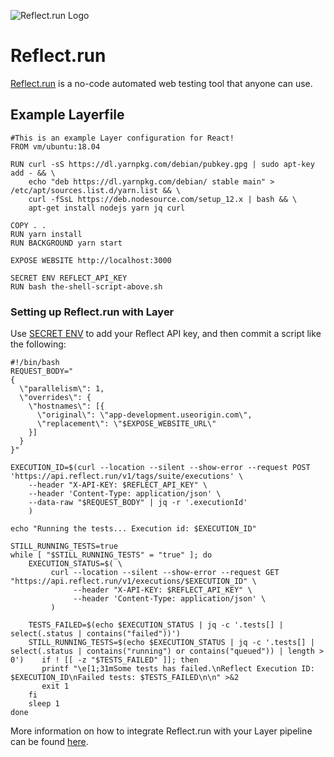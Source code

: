 ![Reflect.run Logo](/docs/resources/reflect_logo.png)

# Reflect.run

[Reflect.run](https://reflect.run/) is a no-code automated web testing tool that anyone can use. 

## Example Layerfile

```
#This is an example Layer configuration for React!
FROM vm/ubuntu:18.04

RUN curl -sS https://dl.yarnpkg.com/debian/pubkey.gpg | sudo apt-key add - && \
    echo "deb https://dl.yarnpkg.com/debian/ stable main" > /etc/apt/sources.list.d/yarn.list && \
    curl -fSsL https://deb.nodesource.com/setup_12.x | bash && \
    apt-get install nodejs yarn jq curl

COPY . .
RUN yarn install
RUN BACKGROUND yarn start

EXPOSE WEBSITE http://localhost:3000

SECRET ENV REFLECT_API_KEY
RUN bash the-shell-script-above.sh
```

### Setting up Reflect.run with Layer

Use [SECRET ENV](https://layerci.com/docs/layerfile-reference/secret-environments) to add your Reflect API key, and then commit a script like the following:
```
#!/bin/bash
REQUEST_BODY="
{
  \"parallelism\": 1,
  \"overrides\": {
    \"hostnames\": [{
      \"original\": \"app-development.useorigin.com\",
      \"replacement\": \"$EXPOSE_WEBSITE_URL\"
    }]
  }
}"

EXECUTION_ID=$(curl --location --silent --show-error --request POST 'https://api.reflect.run/v1/tags/suite/executions' \
    --header "X-API-KEY: $REFLECT_API_KEY" \
    --header 'Content-Type: application/json' \
    --data-raw "$REQUEST_BODY" | jq -r '.executionId'
    )

echo "Running the tests... Execution id: $EXECUTION_ID"

STILL_RUNNING_TESTS=true
while [ "$STILL_RUNNING_TESTS" = "true" ]; do
    EXECUTION_STATUS=$( \
         curl --location --silent --show-error --request GET "https://api.reflect.run/v1/executions/$EXECUTION_ID" \
              --header "X-API-KEY: $REFLECT_API_KEY" \
              --header 'Content-Type: application/json' \
         )
    
    TESTS_FAILED=$(echo $EXECUTION_STATUS | jq -c '.tests[] | select(.status | contains("failed"))')
    STILL_RUNNING_TESTS=$(echo $EXECUTION_STATUS | jq -c '.tests[] | select(.status | contains("running") or contains("queued")) | length > 0')    if ! [[ -z "$TESTS_FAILED" ]]; then
       printf "\e[1;31mSome tests has failed.\nReflect Execution ID: $EXECUTION_ID\nFailed tests: $TESTS_FAILED\n\n" >&2
       exit 1
    fi
    sleep 1
done
```

More information on how to integrate Reflect.run with your Layer pipeline can be found [here](https://reflect.run/docs/integrations/continuous-integration/). 
